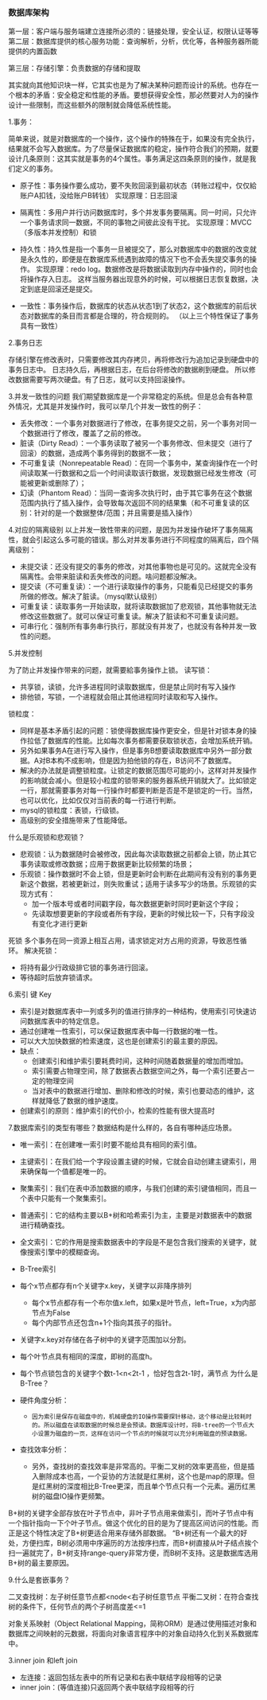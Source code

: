 

### 数据库架构

  第一层：客户端与服务端建立连接所必须的：链接处理，安全认证，权限认证等等    
  第二层：数据库提供的核心服务功能：查询解析，分析，优化等，各种服务器所能提供的内置函数
  
  第三层：存储引擎：负责数据的存储和提取

其实就向其他知识块一样，它其实也是为了解决某种问题而设计的系统。也存在一个根本的矛盾：安全稳定和性能的矛盾。要想获得安全性，那必然要对人为的操作设计一些限制，而这些额外的限制就会降低系统性能。

1.事务：

简单来说，就是对数据库的一个操作，这个操作的特殊在于，如果没有完全执行，结果就不会写入数据库。为了尽量保证数据库的稳定，操作符合我们的预期，就要设计几条原则：这其实就是事务的4个属性。事务满足这四条原则的操作，就是我们定义的事务。
  * 原子性：事务操作要么成功，要不失败回滚到最初状态（转账过程中，仅仅給账户A扣钱，没给账户B转钱）
  实现原理：日志回滚

  * 隔离性：多用户并行访问数据库时，多个并发事务要隔离。同一时间，只允许一个事务请求同一数据，不同的事物之间彼此没有干扰。
  实现原理：MVCC（多版本并发控制）和锁

  * 持久性：持久性是指一个事务一旦被提交了，那么对数据库中的数据的改变就是永久性的，即便是在数据库系统遇到故障的情况下也不会丢失提交事务的操作。
  实现原理：redo log。数据修改是将数据读取到内存中操作的，同时也会将操作存入日志。
  这样当服务器出现意外的时候，可以根据日志恢复数据，决定到底是回滚还是提交。

  * 一致性：事务操作后，数据库的状态从状态1到了状态2，这个数据库的前后状态对数据库的条目而言都是合理的，符合规则的。
  （以上三个特性保证了事务具有一致性）

2.事务日志

  存储引擎在修改表时，只需要修改其内存拷贝，再将修改行为追加记录到硬盘中的事务日志中。
  日志持久后，再根据日志，在后台将修改的数据刷到硬盘。
  所以修改数据需要写两次硬盘。有了日志，就可以支持回滚操作。

3.并发一致性的问题
我们期望数据库是一个非常稳定的系统。但是总会有各种意外情况，尤其是并发操作时，我可以举几个并发一致性的例子：
  * 丢失修改：一个事务对数据进行了修改，在事务提交之前，另一个事务对同一个数据进行了修改，覆盖了之前的修改。
  * 脏读（Dirty Read）：一个事务读取了被另一个事务修改、但未提交（进行了回滚）的数据，造成两个事务得到的数据不一致；
  * 不可重复读（Nonrepeatable Read）：在同一个事务中，某查询操作在一个时间读取某一行数据和之后一个时间读取该行数据，发现数据已经发生修改（可能被更新或删除了）；
  * 幻读（Phantom Read）：当同一查询多次执行时，由于其它事务在这个数据范围内执行了插入操作，会导致每次返回不同的结果集（和不可重复读的区别：针对的是一个数据整体/范围；并且需要是插入操作）

4.对应的隔离级别
以上并发一致性带来的问题，是因为并发操作破坏了事务隔离性，就会引起这么多可能的错误。那么对并发事务进行不同程度的隔离后，四个隔离级别：
  * 未提交读：还没有提交的事务的修改，对其他事物也是可见的。这就完全没有隔离性。会带来脏读和丢失修改的问题。啥问题都没解决。
  * 提交读（不可重复读）：一个进行读取操作的事务，只能看见已经提交的事务所做的修改。解决了脏读。（mysql默认级别）
  * 可重复读：读取事务一开始读取，就将读取数据加了悲观锁，其他事物就无法修改这些数据了。就可以保证可重复读。解决了脏读和不可重复读问题。
  * 可串行化：强制所有事务串行执行，那就没有并发了，也就没有各种并发一致性的问题。

5.并发控制

为了防止并发操作带来的问题，就需要給事务操作上锁。
读写锁：
  * 共享锁，读锁，允许多进程同时读取数据库，但是禁止同时有写入操作
  * 排他锁，写锁，一个进程就会阻止其他进程同时读取和写入操作。

锁粒度：
  * 同样是基本矛盾引起的问题：锁使得数据库操作更安全，但是针对锁本身的操作拉低了数据库的性能。比如每次事务都需要获取锁状态，会增加系统开销。
  * 另外如果事务A在进行写入操作，但是事务B想要读取数据库中另外一部分数据。A对B本构不成影响，但是因为拍他锁的存在，B访问不了数据库。
  * 解决的办法就是调整锁粒度。让锁定的数据范围尽可能的小，这样对并发操作的影响就会减小。但是较小粒度的锁带来的服务器系统开销就大了。比如锁定一行，那就需要事务对每一行操作时都要判断是否是不是锁定的一行。当然，也可以优化，比如仅仅对当前表的每一行进行判断。
* mysql的锁粒度：表锁，行级锁。
* 高级别的安全措施带来了性能降低。

什么是乐观锁和悲观锁？
  * 悲观锁：认为数据随时会被修改，因此每次读取数据之前都会上锁，防止其它事务读取或修改数据；应用于数据更新比较频繁的场景；
  * 乐观锁：操作数据时不会上锁，但是更新时会判断在此期间有没有别的事务更新这个数据，若被更新过，则失败重试；适用于读多写少的场景。乐观锁的实现方式有：
    * 加一个版本号或者时间戳字段，每次数据更新时同时更新这个字段；
    * 先读取想要更新的字段或者所有字段，更新的时候比较一下，只有字段没有变化才进行更新

死锁
多个事务在同一资源上相互占用，请求锁定对方占用的资源，导致恶性循环。
解决死锁：
* 将持有最少行政级排它锁的事务进行回滚。
* 等待超时后放弃锁请求。

6.索引 键 Key
* 索引是对数据库表中一列或多列的值进行排序的一种结构，使用索引可快速访问数据库表中的特定信息。
* 通过创建唯一性索引，可以保证数据库表中每一行数据的唯一性。
* 可以大大加快数据的检索速度，这也是创建索引的最主要的原因。
* 缺点：
    * 创建索引和维护索引要耗费时间，这种时间随着数据量的增加而增加。
    * 索引需要占物理空间，除了数据表占数据空间之外，每一个索引还要占一定的物理空间
    * 当对表中的数据进行增加、删除和修改的时候，索引也要动态的维护，这样就降低了数据的维护速度。
* 创建索引的原则：维护索引的代价小，检索的性能有很大提高时

7.数据库索引的类型有哪些？数据结构是什么样的，各自有哪种适应场景。
  * 唯一索引：在创建唯一索引时要不能给具有相同的索引值。
  * 主键索引：在我们给一个字段设置主键的时候，它就会自动创建主键索引，用来确保每一个值都是唯一的。
  * 聚集索引：我们在表中添加数据的顺序，与我们创建的索引键值相同，而且一个表中只能有一个聚集索引。
  * 普通索引：它的结构主要以B+树和哈希索引为主，主要是对数据表中的数据进行精确查找。
  * 全文索引：它的作用是搜索数据表中的字段是不是包含我们搜索的关键字，就像搜索引擎中的模糊查询。

  * B-Tree索引
* 每个x节点都存有n个关键字x.key，关键字以非降序排列
    * 每个x节点都存有一个布尔值x.left，如果x是叶节点，left=True，x为内部节点为False
    * 每个内部节点还包含n+1个指向其孩子的指针。
* 关键字x.key对存储在各子树中的关键字范围加以分割。
* 每个叶节点具有相同的深度，即树的高度h。
* 每个节点锁包含的关键字个数t-1<n<2t-1 ，恰好包含2t-1时，满节点
为什么是B-Tree？
* 硬件角度分析：
    *     因为索引是保存在磁盘中的，机械硬盘的IO操作需要探针移动，这个移动是比较耗时的。所以磁盘在读取数据的时候总是会预读。数据库设计时，将B-tree的一个节点大小设置为磁盘的一页，这样在访问一个节点的时候就可以充分利用磁盘的预读数据。
* 查找效率分析：
    * 另外，查找树的查找效率是非常高的。平衡二叉树的效率更高些，但是插入删除成本也高，一个妥协的方法就是红黑树，这个也是map的原理。但是红黑树的深度相比B-Tree更深，而且单个节点只有一个元素。遍历红黑树的磁盘IO操作更频繁。

B+树的关键字全部存放在叶子节点中，非叶子节点用来做索引，而叶子节点中有一个指针指向一下个叶子节点。做这个优化的目的是为了提高区间访问的性能。而正是这个特性决定了B+树更适合用来存储外部数据。
 “B+树还有一个最大的好处，方便扫库，B树必须用中序遍历的方法按序扫库，而B+树直接从叶子结点挨个扫一遍就完了，B+树支持range-query非常方便，而B树不支持。这是数据库选用B+树的最主要原因。

9.什么是套嵌事务？

二叉查找树：左子树任意节点都<node<右子树任意节点
平衡二叉树：在符合查找树的条件下，任何节点的两个子树高度差<=1

对象关系映射（Object Relational Mapping，简称ORM）是通过使用描述对象和数据库之间映射的元数据，将面向对象语言程序中的对象自动持久化到关系数据库中。

3.inner join 和left join
* 左连接：返回包括左表中的所有记录和右表中联结字段相等的记录
* inner join：(等值连接)只返回两个表中联结字段相等的行

